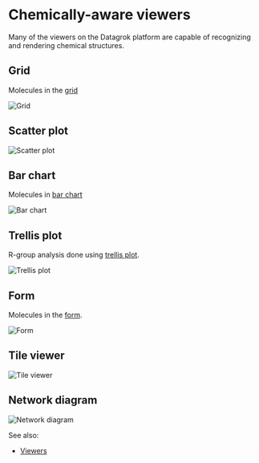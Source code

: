 <!-- TITLE: Chemically-aware viewers -->
<!-- SUBTITLE: -->

# Chemically-aware viewers

Many of the viewers on the Datagrok platform are capable of recognizing and rendering chemical structures.

## Grid

Molecules in the [grid](../../visualize/viewers/grid.md)

![Grid](../../uploads/viewers/grid-molecules.png "Grid: molecules")

## Scatter plot

![Scatter plot](../../uploads/viewers/scatter-plot-molecules.png "Scatter plot: molecules")

## Bar chart

Molecules in [bar chart](../../visualize/viewers/bar-chart.md)

![Bar chart](../../uploads/viewers/bar-chart-molecules.png "Bar chart: molecules")

## Trellis plot

R-group analysis done using [trellis plot](../../visualize/viewers/trellis-plot.md).

![Trellis plot](../../uploads/viewers/trellis-plot-molecules.png "Trellis plot: molecules")
   
## Form

Molecules in the [form](../../visualize/viewers/form.md).

![Form](../../uploads/viewers/form-molecules.png "Form: molecules")

## Tile viewer

![Tile viewer](../../uploads/viewers/tile-viewer-molecules.png "Tile viewer: molecules")
 
## Network diagram

![Network diagram](../../uploads/viewers/network-diagram-molecules.png "Network diagram: molecules")
 
   
See also:
  * [Viewers](../../visualize/viewers.md)

